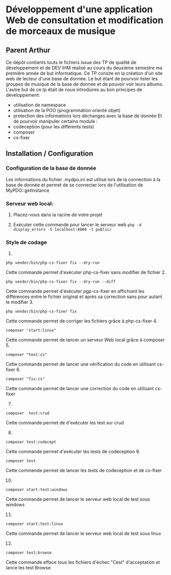 # Développement d'une application Web de consultation et modification de morceaux de musique
## Parent Arthur
Ce dépôt contients touts le fichiers issue des TP de qualité de développement et de DEV IHM réalisé au cours du deuxième semestre ma première année de but informatique.
Ce TP consite en la création d'un site web de lecteur d'une base de donnée. Le but étant de pourvoir lister les groupes de musique de la base de donnée et de pouvoir voir leurs albums.
L'autre but de ce tp était de nous introduires au bon principes de développement:
- utilisation de namespace
- utilisation de la POO (programmation orienté objet)
- protection des informations lors déchanges avec la base de donnée
Et de pourvoir manipuler certains module :
- codeception (pour les différents tests)
- composer 
- cs-fixer
## Installation / Configuration
### Configuration de la base de donnée
Les informations du fichier .mydpo.ini est utilisé lors de la connection à la base de donnée et permet de se connecter lors de l'utilisation de MyPDO::getInstance
### Serveur web local:
1. Placez-vous dans la racine de votre projet

2. Exécuter cette commande pour lancer le serveur web 
    ```php -d display_errors -S localhost:8000 -t public/```

### Style de codage
1. 
```
php vendor/bin/php-cs-fixer fix --dry-run
```
Cette commande permet d'exécuter php-cs-fixer sans modifier de fichier
2.
```
php vendor/bin/php-cs-fixer fix --dry-run --diff
```
Cette commande permet d'éxécuter pgp-cs-fixer en affichiant les différences entre
le fichier original et après sa correction sans pour autant le modifier
3. 
```
php vendor/bin/php-cs-fixer fix
```
Cette commande permet de corriger les fichiers grâce à php-cs-fixer
4.
```
composer "start:linux"
```
Cette commande permet de lancer un serveur Web local grâce à composer
5. 
```
composer "text:cs"
```
Cette commande permet de lancer une vérification du code en utilisant cs-fixer
6. 
```
composer "fix:cs"
```
Cette commande permet de lancer une correction du code en utilisant cs-fixer

7.
```
composer  test:crud
```
Cette commande permet de d'exécuter les test sur crud

8. 
```
composer test:codecept
```
Cette commande permet d'exécuter les tests de codeception
9. 
```
composer test
```
Cette commende permet de lancer les tests de codeception et de cs-fixer

10.
```
composer start:test:windows
```
Cette commande permet de lancer le serveur web local de test sous windows

11.
```
composer start:test:linux
```
Cette commande permet de lancer le serveur web local de test sous linux

12.
```
composer test;browse
```
Cette commande efface tous les fichiers d'échec "Cest" d'acceptation et lance les test Browse 
